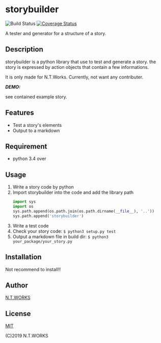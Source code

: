 # storybuilder
![Build Status](https://travis-ci.org/nagisc007/storybuilder.svg?branch=master)
[![Coverage Status](https://coveralls.io/repos/github/nagisc007/storybuilder/badge.svg)](https://coveralls.io/github/nagisc007/storybuilder)

A tester and generator for a structure of a story.

## Description

storybuilder is a python library that use to test and generate a story.
the story is expressed by action objects that contain a few informations.

It is only made for N.T.Works. Currently, not want any contributer.

***DEMO:***

see contained example story.

## Features

- Test a story's elements
- Output to a markdown

## Requirement

- python 3.4 over

## Usage

1. Write a story code by python
1. Import storybuilder into the code and add the library path
    ```python
    import sys
    import os
    sys.path.append(os.path.join(os.path.dirname(__file__), '..'))
    sys.path.append('storybuilder')
    ```
1. Write a test code
1. Check your story code: ``$ python3 setup.py test``
1. Output a markdown file in build dir: ``$ python3 your_package/your_story.py``

## Installation

Not recommend to install!!

## Author

[N.T.WORKS](https://twitter.com/nagi_tter)

## License

[MIT](http://b4b4r07.mit-license.org)


(C)2019 N.T.WORKS

